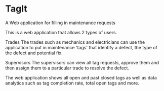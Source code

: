 # TagIt
A Web application for filling in maintenance requests

This is a web application that allows 2 types of users.

Trades
The trades such as mechanics and electricians can use the application to put in maintenance 'tags' that identify a defect, the type of the defect and potential fix. 

Supervisors
The supervisors can view all tag requests, approve them and then assign them to a particular trade to resolve the defect.

The web application shows all open and past closed tags as well as data analytics such as tag completion rate, total open tags and more. 
